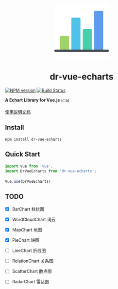 

<p align="center">
  <a href="https://drinkeewu.github.io/dr-vue-echarts/" target="_blank">
    <img width="180" src="https://raw.githubusercontent.com/drinkeewu/dr-vue-echarts/master/docs/.vuepress/public/asset/logo.png" alt="logo">
  </a>
</p>
<h1 align="center">
  dr-vue-echarts
</h1>

[![NPM version](https://badge.fury.io/js/dr-vue-echarts.svg)](https://www.npmjs.com/package/dr-vue-echarts) 
[![Build Status](https://travis-ci.org/drinkeewu/dr-vue-echarts.svg?branch=master)](https://travis-ci.org/drinkeewu/dr-vue-echarts)

**A Echart Library for Vue.js** 📈📊

[使用说明文档](https://drinkeewu.github.io/dr-vue-echarts/)

## Install
```node
npm install dr-vue-echarts
```

## Quick Start
```js
import Vue from 'vue';
import DrVueEcharts from 'dr-vue-echarts';

Vue.use(DrVueEcharts)
```

## TODO
- [x] BarChart 柱状图
- [x] WordCloudChart 词云
- [x] MapChart 地图
- [x] PieChart 饼图
- [ ] LineChart 折线图
- [ ] RelationChart 关系图
- [ ] ScatterChart 散点图
- [ ] RadarChart 雷达图



